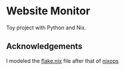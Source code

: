 # Website Monitor

Toy project with Python and Nix.

## Acknowledgements

I modeled the [flake.nix](./flake.nix) file after that of
[nixops](https://github.com/NixOS/nixops)
